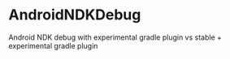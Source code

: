 # AndroidNDKDebug
Android NDK debug with experimental gradle plugin vs stable + experimental gradle plugin
